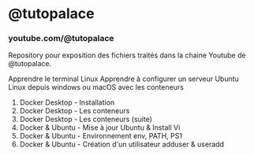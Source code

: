 # @tutopalace
### youtube.com/@tutopalace

Repository pour exposition des fichiers traités dans la chaine Youtube de @tutopalace.

Apprendre le terminal Linux
Apprendre à configurer un serveur Ubuntu Linux  depuis windows ou macOS avec les conteneurs 

1. Docker Desktop - Installation
2. Docker Desktop - Les conteneurs
3. Docker Desktop - Les conteneurs (suite)
4. Docker & Ubuntu - Mise à jour Ubuntu & Install Vi
5. Docker & Ubuntu - Environnement  env, PATH, PS1
6. Docker & Ubuntu - Création d'un utilisateur
     adduser & useradd



